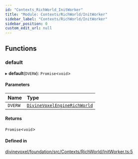 ```yaml
---
id: "Contexts_RichWorld_InitWorker"
title: "Module: Contexts/RichWorld/InitWorker"
sidebar_label: "Contexts/RichWorld/InitWorker"
sidebar_position: 0
custom_edit_url: null
---
```


## Functions

### default

▸ **default**(`DVERW`): `Promise`\<`void`\>

#### Parameters

| Name | Type |
| :------ | :------ |
| `DVERW` | [`DivineVoxelEngineRichWorld`](../classes/Contexts_RichWorld_DivineStarVoxelEngineRichWorld.DivineVoxelEngineRichWorld.md) |

#### Returns

`Promise`\<`void`\>

#### Defined in

[divinevoxel/foundation/src/Contexts/RichWorld/InitWorker.ts:5](https://github.com/lucasdamianjohnson/DivineVoxelEngine/blob/596fa7391478620ed460dfb4856ff0a763b91c49/divinevoxel/foundation/src/Contexts/RichWorld/InitWorker.ts#L5)
